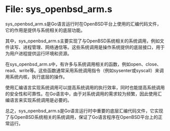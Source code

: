 # File: sys_openbsd_arm.s

sys_openbsd_arm.s是Go语言运行时在OpenBSD平台上使用的汇编代码文件，它的作用是提供与系统相关的底层功能。

其中，sys_openbsd_arm.s主要实现了与OpenBSD系统相关的系统调用，例如文件读写、进程管理、网络通信等。这些系统调用是操作系统提供的底层接口，用于为用户进程提供运行环境和资源。

在sys_openbsd_arm.s中，有许多与系统调用相关的函数，例如open、close、read、write等。这些函数通常采用系统调用指令（例如sysenter或syscall）来调用系统内核，执行底层的操作。

使用汇编语言实现系统调用可以提高系统调用的执行效率，同时也能提高系统调用的安全性和可靠性。在Go语言中，由于对系统调用的需求较为频繁，因此使用汇编语言来实现系统调用是必要的。

总之，sys_openbsd_arm.s是Go语言运行时中重要的底层汇编代码文件，它实现了与OpenBSD系统相关的系统调用，保证了Go语言程序在OpenBSD平台上的正常运行。

